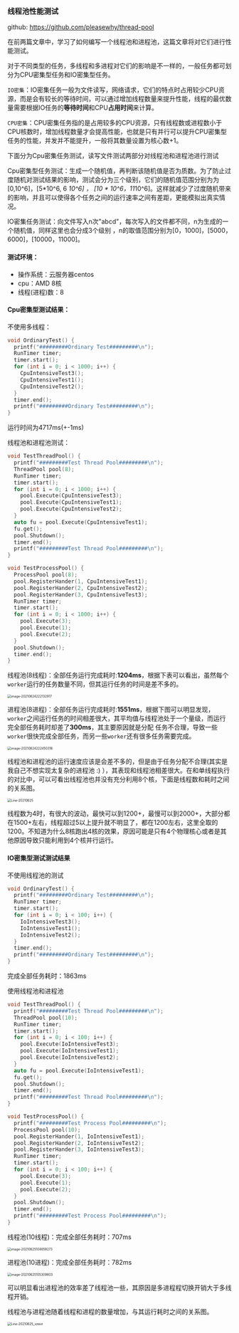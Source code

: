 ### 线程池性能测试

github: https://github.com/pleasewhy/thread-pool

​	在前两篇文章中，学习了如何编写一个线程池和进程池，这篇文章将对它们进行性能测试。

​	对于不同类型的任务，多线程和多进程对它们的影响是不一样的，一般任务都可划分为CPU密集型任务和IO密集型任务。

`IO密集`：IO密集任务一般为文件读写，网络请求，它们的特点时占用较少CPU资源，而是会有较长的等待时间，可以通过增加线程数量来提升性能，线程的最优数量需要根据IO任务的**等待时间**和CPU**占用时间**来计算。

`CPU密集`：CPU密集任务指的是占用较多的CPU资源，只有线程数或进程数小于CPU核数时，增加线程数量才会提高性能，也就是只有并行可以提升CPU密集型任务的性能，并发并不能提升，一般将其数量设置为核心数+1。

下面分为Cpu密集任务测试，读写文件测试两部分对线程池和进程池进行测试

Cpu密集型任务测试：生成一个随机值，再判断该随机值是否为质数。为了防止过度随机对测试结果的影响，测试会分为三个级别，它们的随机值范围分别为为[0,10^6]，[5*10^6,  6 *10^6] ， [10 * 10^6，11*10^6]。这样就减少了过度随机带来的影响，并且可以使得各个任务之间的运行速率之间有差距，更能模拟出真实情况。

IO密集任务测试：向文件写入n次"abcd"，每次写入的文件都不同，n为生成的一个随机值，同样这里也会分成3个级别 ，n的取值范围分别为[0，1000]，[5000，6000]，[10000，11000]。

#### **测试环境：**

+ 操作系统：云服务器centos
+ cpu：AMD 8核
+ 线程(进程)数：8

#### **Cpu密集型测试结果：**

不使用多线程：

```c++
void OrdinaryTest() {
  printf("#########Ordinary Test#########\n");
  RunTimer timer;
  timer.start();
  for (int i = 0; i < 1000; i++) {
    CpuIntensiveTest3();
    CpuIntensiveTest1();
    CpuIntensiveTest2();
  }
  timer.end();
  printf("#########Ordinary Test#########\n");
}
```

运行时间为4717ms(+-1ms)

线程池和进程池测试：

```c++
void TestThreadPool() {
  printf("#########Test Thread Pool#########\n");
  ThreadPool pool(8);
  RunTimer timer;
  timer.start();
  for (int i = 0; i < 1000; i++) {
    pool.Execute(CpuIntensiveTest3);
    pool.Execute(CpuIntensiveTest1);
    pool.Execute(CpuIntensiveTest2);
  }
  auto fu = pool.Execute(CpuIntensiveTest1);
  fu.get();
  pool.Shutdown();
  timer.end();
  printf("#########Test Thread Pool#########\n");
}

void TestProcessPool() {
  ProcessPool pool(8);
  pool.RegisterHander(1, CpuIntensiveTest1);
  pool.RegisterHander(2, CpuIntensiveTest2);
  pool.RegisterHander(3, CpuIntensiveTest3);
  RunTimer timer;
  timer.start();
  for (int i = 0; i < 1000; i++) {
    pool.Execute(3);
    pool.Execute(1);
    pool.Execute(2);
  }
  pool.Shutdown();
  timer.end();
}
```

线程池(8线程)：全部任务运行完成耗时:**1204ms**，根据下表可以看出，虽然每个`worker`运行的任务数量不同，但其运行任务的时间是差不多的。

<img src=".\img\image-20210624222132917.png" alt="image-20210624222132917" style="zoom: 50%;" />



进程池(8进程)：全部任务运行完成耗时:**1551ms**，根据下图可以明显发现，`worker`之间运行任务的时间相差很大，其平均值与线程池处于一个量级，而运行完全部任务耗时却差了**300ms**，其主要原因就是分配 任务不合理，导致一些`worker`很快完成全部任务，而另一些`worker`还有很多任务需要完成。

<img src=".\img\image-20210624222450316.png" alt="image-20210624222450316" style="zoom:50%;" />

​	线程池和进程池的运行速度应该是会差不多的，但是由于任务分配不合理(其实是我自己不想实现太复杂的进程池 :) ），其表现和线程池相差很大。在和单线程执行的对比中，可以可看出线程池也并没有充分利用8个核，下面是线程数和耗时之间的关系图。

<img src=".\img\Line-20210625.png" alt="Line-20210625" style="zoom:50%;" />

​	线程数为4时，有很大的波动，最快可以到1200+，最慢可以到2000+，大部分都在1500+左右，线程超过5以上提升就不明显了，都在1200左右，这里全取的1200。不知道为什么8核跑出4核的效果，原因可能是只有4个物理核心或者是其他原因导致只能利用到4个核并行运行。

#### IO密集型测试测试结果

不使用线程池的测试

```c++
void OrdinaryTest() {
  printf("#########Ordinary Test#########\n");
  RunTimer timer;
  timer.start();
  for (int i = 0; i < 100; i++) {
    IoIntensiveTest3();
    IoIntensiveTest1();
    IoIntensiveTest2();
  }
  timer.end();
  printf("#########Ordinary Test#########\n");
}
```

完成全部任务耗时：1863ms

使用线程池和进程池

```c++
void TestThreadPool() {
  printf("#########Test Thread Pool#########\n");
  ThreadPool pool(10);
  RunTimer timer;
  timer.start();
  for (int i = 0; i < 100; i++) {
    pool.Execute(IoIntensiveTest3);
    pool.Execute(IoIntensiveTest1);
    pool.Execute(IoIntensiveTest2);
  }
  auto fu = pool.Execute(IoIntensiveTest1);
  fu.get();
  pool.Shutdown();
  timer.end();
  printf("#########Test Thread Pool#########\n");
}

void TestProcessPool() {
  printf("#########Test Process Pool#########\n");
  ProcessPool pool(10);
  pool.RegisterHander(1, IoIntensiveTest1);
  pool.RegisterHander(2, IoIntensiveTest2);
  pool.RegisterHander(3, IoIntensiveTest3);
  RunTimer timer;
  timer.start();
  for (int i = 0; i < 100; i++) {
    pool.Execute(3);
    pool.Execute(1);
    pool.Execute(2);
  }
  pool.Shutdown();
  timer.end();
  printf("#########Test Process Pool#########\n");
}
```

线程池(10线程)：完成全部任务耗时：707ms

<img src=".\img\image-20210625104659273.png" alt="image-20210625104659273" style="zoom:50%;" />

进程池(10进程)：完成全部任务耗时：782ms

<img src=".\img\image-20210625105309803.png" alt="image-20210625105309803" style="zoom:50%;" />

可以明显看出进程池的效率差了线程池一些，其原因是多进程程切换开销大于多线程开销。

线程池与进程池随着线程和进程的数量增加，与其运行耗时之间的关系图。

<img src=".\img\Line-20210625_iotest.png" alt="Line-20210625_iotest" style="zoom:50%;" />

